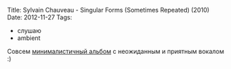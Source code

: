 Title: Sylvain Chauveau - Singular Forms (Sometimes Repeated) (2010)
Date: 2012-11-27
Tags: 
  - слушаю
  - ambient

<div class="text">Совсем <a href="http://www.discogs.com/Sylvain-Chauveau-Singular-Forms-Sometimes-Repeated/master/244027">минималистичный альбом</a> с неожиданным и приятным вокалом :)</div>